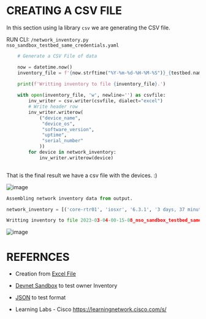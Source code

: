 # CREATING A CSV FILE

In this section using la library `csv` we are generating the CSV file.

RUN CLI:    `/network_inventory.py nso_sandbox_testbed_same_credentials.yaml`

```python
    # Generate a CSV File of data

    now = datetime.now()
    inventory_file = f'{now.strftime("%Y-%m-%d-%H-%M-%S")}_{testbed.name}_network_inventory.csv'
    
    print(f'Writting inventory to file {inventory_file}.')

    with open(inventory_file, 'w', newline='') as csvfile:
        inv_writer = csv.writer(csvfile, dialect="excel")
        # Write header row
        inv_writer.writerow(
            ("device_name", 
             "device_os", 
             "software_version", 
             "uptime", 
             "serial_number"
            ))
        for device in network_inventory:
            inv_writer.writerow(device)
    
```
That is the final result we have a csv file with the devices. :)

![image](https://user-images.githubusercontent.com/38144008/222886340-be942370-1809-4ef4-8497-b5f329b45723.png)


```python
Assembling network inventory data from output.

network_inventory = [('core-rtr01', 'iosxr', '6.3.1', '3 days, 37 minutes', 'N/A'), ('core-rtr02', 'iosxr', '6.3.1', '3 days, 37 minutes', 'N/A'), ('dist-rtr01', 'iosxe', '17.3.2', '3 days, 36 minutes', '91EDY6XXOPI'), ('dist-rtr02', 'iosxe', '17.3.2', '3 days, 36 minutes', '9X9NDJ21PR5'), ('dist-sw01', 'nxos', '9.2(4)', '3 days, 0 hours,35 minutes', '9ORBHMVBPDB'), ('dist-sw02', 'nxos', '9.2(4)', '3 days, 0 hours,35 minutes', '9NLTHFK2289'), ('edge-firewall01', 'asa', '9.15(1)1', '3 days 0 hours', '9A3LTK7V6RD'), ('edge-sw01', 'ios', '15.2(20200924:215240)', '3 days, 30 minutes', 'N/A'), ('internet-rtr01', 'iosxe', '17.3.2', '3 days, 36 minutes', '9150TDM5N31')]

Writting inventory to file 2023-03-04-00-15-08_nso_sandbox_testbed_same_credentials_network_inventory.csv.
```
![image](https://user-images.githubusercontent.com/38144008/222886459-75569c63-3841-417d-aca3-c756d4a32554.png)


# REFERNCES

+ Creation from [Excel File](https://pubhub.devnetcloud.com/media/pyats-getting-started/docs/quickstart/manageconnections.html#creation-from-excel-file)
+ [Devnet Sandbox](https://devnetsandbox.cisco.com/RM/Diagram/Index/43964e62-a13c-4929-bde7-a2f68ad6b27c?diagramType=Topology) to test owner Inventory
+ [JSON](https://jsonlint.com/) to test format


+ Learning Labs - Cisco
https://learningnetwork.cisco.com/s/

